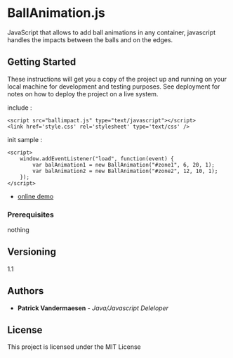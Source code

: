 
BallAnimation.js
================

JavaScript that allows to add ball animations in any container, javascript handles the impacts between the balls and on the edges.

## Getting Started

These instructions will get you a copy of the project up and running on your local machine for development and testing purposes. See deployment for notes on how to deploy the project on a live system.

include : 
```
<script src="ballimpact.js" type="text/javascript"></script>
<link href='style.css' rel='stylesheet' type='text/css' />
```

init sample :
```
<script>
	window.addEventListener("load", function(event) {     
		var balAnimation1 = new BallAnimation("#zone1", 6, 20, 1);
		var balAnimation2 = new BallAnimation("#zone2", 12, 10, 1);
	});
</script>
```

- [online demo](https://www.javlo.org/resource/static/github/ballimpact/index.html)

### Prerequisites

nothing

## Versioning

1.1

## Authors

* **Patrick Vandermaesen** - *Java/Javascript Deleloper*

## License

This project is licensed under the MIT License